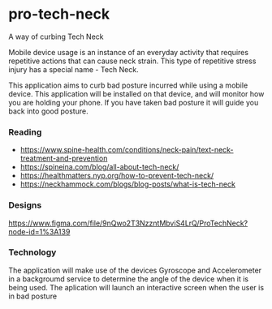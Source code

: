 # pro-tech-neck
A way of curbing Tech Neck

Mobile device usage is an instance of an everyday activity that requires repetitive actions that can cause neck strain. This type of repetitive stress injury has a special name - Tech Neck.

This application aims to curb bad posture incurred while using a mobile device. This application will be installed on that device, and will monitor how you are holding your phone. If you have taken bad posture it will guide you back into good posture.

### Reading
- https://www.spine-health.com/conditions/neck-pain/text-neck-treatment-and-prevention
- https://spineina.com/blog/all-about-tech-neck/
- https://healthmatters.nyp.org/how-to-prevent-tech-neck/
- https://neckhammock.com/blogs/blog-posts/what-is-tech-neck

### Designs
https://www.figma.com/file/9nQwo2T3NzzntMbviS4LrQ/ProTechNeck?node-id=1%3A139

### Technology
The application will make use of the devices Gyroscope and Accelerometer in a backgroumd service to determine the angle of the device when it is being used.
The aplication will launch an interactive screen when the user is in bad posture